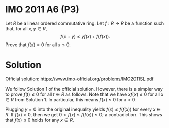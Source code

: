 # IMO 2011 A6 (P3)

Let $R$ be a linear ordered commutative ring.
Let $f : R \to R$ be a function such that, for all $x, y \in R$,
$$ f(x + y) \leq y f(x) + f(f(x)). $$
Prove that $f(x) = 0$ for all $x \leq 0$.



# Solution

Official solution: <https://www.imo-official.org/problems/IMO2011SL.pdf>

We follow Solution 1 of the official solution.
However, there is a simpler way to prove $f(t) \leq 0$ for all $t \in R$ as follows.
Note that we have $x f(x) \leq 0$ for all $x \in R$ from Solution 1.
In particular, this means $f(x) \leq 0$ for $x > 0$.

Plugging $y = 0$ into the original inequality yields $f(x) \leq f(f(x))$ for every $x \in R$.
If $f(x) > 0$, then we get $0 < f(x) \leq f(f(x)) \leq 0$; a contradiction.
This shows that $f(x) \leq 0$ holds for any $x \in R$.
